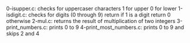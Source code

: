 0-isupper.c: checks for uppercaser characters 1 for upper 0 for lower
1-isdigit.c: checks for digits (0 through 9) return if 1 is a digit return 0 otherwise
2-mul.c: returns the result of multiplication of two integers
3-print_numbers.c: prints 0 to 9
4-print_most_numbers.c: prints 0 to 9 and skips 2 and 4
